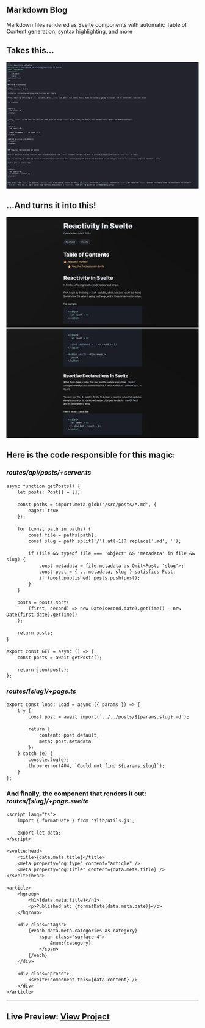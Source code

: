 ## Markdown Blog

Markdown files rendered as Svelte components with automatic Table of Content generation, syntax highlighting, and more

## Takes this...

![Screenshot](./screenshot-2.jpg)

## ...And turns it into this!

![Screenshot](./screenshot.jpg)
![Screenshot](./screenshot-3.jpg)

## Here is the code responsible for this magic:

### _routes/api/posts/+server.ts_

```
async function getPosts() {
	let posts: Post[] = [];

	const paths = import.meta.glob('/src/posts/*.md', {
		eager: true
	});

	for (const path in paths) {
		const file = paths[path];
		const slug = path.split('/').at(-1)?.replace('.md', '');

		if (file && typeof file === 'object' && 'metadata' in file && slug) {
			const metadata = file.metadata as Omit<Post, 'slug'>;
			const post = { ...metadata, slug } satisfies Post;
			if (post.published) posts.push(post);
		}
	}

	posts = posts.sort(
		(first, second) => new Date(second.date).getTime() - new Date(first.date).getTime()
	);

	return posts;
}

export const GET = async () => {
	const posts = await getPosts();

	return json(posts);
};
```

### _routes/[slug]/+page.ts_

```
export const load: Load = async ({ params }) => {
	try {
		const post = await import(`../../posts/${params.slug}.md`);

		return {
			content: post.default,
			meta: post.metadata
		};
	} catch (e) {
		console.log(e);
		throw error(404, `Could not find ${params.slug}`);
	}
};
```

### And finally, the component that renders it out: _routes/[slug]/+page.svelte_

```
<script lang="ts">
	import { formatDate } from '$lib/utils.js';

	export let data;
</script>

<svelte:head>
	<title>{data.meta.title}</title>
	<meta property="og:type" content="article" />
	<meta property="og:title" content={data.meta.title} />
</svelte:head>

<article>
	<hgroup>
		<h1>{data.meta.title}</h1>
		<p>Published at: {formatDate(data.meta.date)}</p>
	</hgroup>

	<div class="tags">
		{#each data.meta.categories as category}
			<span class="surface-4">
				&num;{category}
			</span>
		{/each}
	</div>

	<div class="prose">
		<svelte:component this={data.content} />
	</div>
</article>
```

---

## Live Preview: [View Project]('link')
